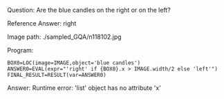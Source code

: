 Question: Are the blue candles on the right or on the left?

Reference Answer: right

Image path: ./sampled_GQA/n118102.jpg

Program:

```
BOX0=LOC(image=IMAGE,object='blue candles')
ANSWER0=EVAL(expr="'right' if {BOX0}.x > IMAGE.width/2 else 'left'")
FINAL_RESULT=RESULT(var=ANSWER0)
```
Answer: Runtime error: 'list' object has no attribute 'x'

